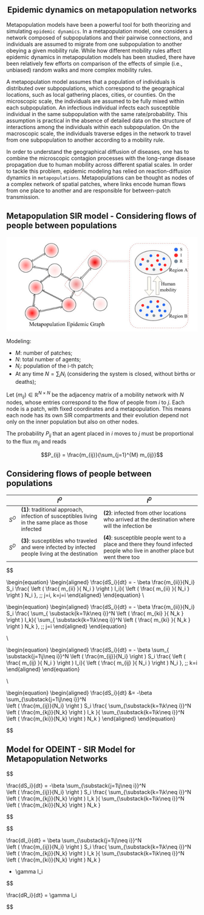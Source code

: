 

## <center> Epidemic dynamics on metapopulation networks </center>
 
Metapopulation models have been a powerful tool for both theorizing and simulating ``epidemic dynamics``. In
a metapopulation model, one considers a network composed of subpopulations and their pairwise connections,
and individuals are assumed to migrate from one subpopulation to another obeying a given mobility rule. While
how different mobility rules affect epidemic dynamics in metapopulation models has been studied, there have been
relatively few efforts on comparison of the effects of simple (i.e., unbiased) random walks and more complex
mobility rules. 

A metapopulation model assumes that a population of individuals is distributed over subpopulations, which correspond to the geographical locations, such as local gathering places, cities, or counties. On the microscopic scale, the individuals are assumed to be fully mixed within each subpopulation. An infectious individual infects each susceptible individual in the same subpopulation with the same rate/probability. This assumption is practical in the absence of detailed data on the structure of interactions among the individuals within each subpopulation. On the macroscopic scale, the individuals traverse edges in the network to travel from one subpopulation to another according to a mobility rule.

In order to understand the geographical diffusion of diseases, one has to combine the microscopic contagion processes with the long-range disease propagation due to human mobility across different spatial scales. In order to tackle this problem, epidemic modeling has relied on reaction-diffusion dynamics in ``metapopulations``. Metapopulations can be thought as nodes of a complex network of spatial patches, where links encode human flows from one place to another and are responsible for between-patch transmission.

## Metapopulation SIR model - Considering flows of people between populations

<center>

![MetapopSIR](MetaSIR2.jpeg)

</center>

Modeling:

- $M$: number of patches;
- $N$: total number of agents;
- $N_i$: population of the i-th patch;
- At any time $N = \sum_{i} N_i$ (considering the system is closed, without births or deaths);

Let $(m_{ij}) \in \mathbb{R}^{N \times N}$ be the adjacency matrix of a mobility network with $N$ nodes, whose entries correspond to the flow of people from $i$ to $j$. Each node is a patch, with fixed coordinates and a metapopulation. This means each node has its own SIR compartments and their evolution depend not only on the inner population but also on other nodes.

The probability $P_{ij}$ that an agent placed in $i$ moves to $j$ must be proportional to the flux $m_{ij}$ and reads

$$P_{ij} = \frac{m_{ij}}{\sum_{j=1}^{M} m_{ij}}$$

## Considering flows of people between populations

|        | $I^{O}$                                                                                           | $I^{D}$                                                                                                                       |
|--------|--------------------------------------------------------------------------------------------------|------------------------------------------------------------------------------------------------------------------------------|
| $S^{O}$ | **(1)**: traditional approach,  infection of susceptibles living in the same place as those infected | **(2)**: infected from other locations who arrived at the destination where will the infection be                                |
| $S^{D}$ | **(3)**: susceptibles who traveled and  were infected by infected people  living at the destination  | **(4)**: susceptible people went to a place  and there they found infected people  who live in another place but went  there too |

$$

\begin{equation} 
\begin{aligned} 
\frac{dS_i}{dt} = - \beta \frac{m_{ii}}{N_i} S_i 
\frac{ \left ( \frac{ m_{ii} }{ N_i } \right ) I_i}{ 
\left ( \frac{ m_{ii} }{ N_i } \right ) N_i }, \;\; j=i, k=j=i
\end{aligned} 
\end{equation}
\\

\begin{equation} 
\begin{aligned} 
\frac{dS_i}{dt} = - \beta \frac{m_{ii}}{N_i} S_i
\frac{ \sum_{ \substack{k=1\\k\neq i}}^N  \left ( \frac{ m_{ki} }{ N_k } \right ) I_k}{ 
 \sum_{ \substack{k=1\\k\neq i}}^N \left ( \frac{ m_{ki} }{ N_k } \right ) N_k }, \;\; j=i
\end{aligned} 
\end{equation}

\\

\begin{equation} 
\begin{aligned} 
\frac{dS_i}{dt} = - \beta \sum_{ \substack{j=1\\j\neq i}}^N \left ( \frac{m_{ij}}{N_i} \right ) S_i \frac{ \left ( \frac{ m_{ij} }{ N_i } \right ) I_i}{ 
\left ( \frac{ m_{ij} }{ N_i } \right ) N_i }, \;\; k=i
\end{aligned} 
\end{equation}

\\

\begin{equation} 
\begin{aligned}
\frac{dS_i}{dt} &= -\beta \sum_{\substack{j=1\\j\neq i}}^N  
\left ( \frac{m_{ij}}{N_i} \right ) S_i 
\frac{ \sum_{\substack{k=1\\k\neq i}}^N  
\left ( \frac{m_{kj}}{N_k} \right ) I_k }{ \sum_{\substack{k=1\\k\neq i}}^N  
\left ( \frac{m_{ki}}{N_k} \right ) N_k }
\end{aligned} 
\end{equation}

$$

## Model for ODEINT - SIR Model for Metapopulation Networks 

$$

\frac{dS_i}{dt} = -\beta \sum_{\substack{j=1\\j\neq i}}^N  
\left ( \frac{m_{ij}}{N_i} \right ) S_i 
\frac{ \sum_{\substack{k=1\\k\neq i}}^N  
\left ( \frac{m_{kj}}{N_k} \right ) I_k }{ \sum_{\substack{k=1\\k\neq i}}^N  
\left ( \frac{m_{ki}}{N_k} \right ) N_k }

$$

$$

\frac{dI_i}{dt} = \beta \sum_{\substack{j=1\\j\neq i}}^N  
\left ( \frac{m_{ij}}{N_i} \right ) S_i 
\frac{ \sum_{\substack{k=1\\k\neq i}}^N  
\left ( \frac{m_{kj}}{N_k} \right ) I_k }{ \sum_{\substack{k=1\\k\neq i}}^N  
\left ( \frac{m_{ki}}{N_k} \right ) N_k }
- \gamma  I_i 

$$

\frac{dR_i}{dt} = \gamma I_i 

$$
